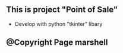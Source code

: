 ## This is project "Point of Sale"

- Develop with python "tkinter" libary

## @Copyright Page marshell